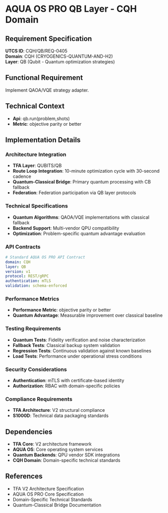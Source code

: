 # AQUA OS PRO QB Layer - CQH Domain

## Requirement Specification

**UTCS ID**: CQH/QB/REQ-0405  
**Domain**: CQH (CRYOGENICS-QUANTUM-AND-H2)  
**Layer**: QB (Qubit - Quantum optimization strategies)  

## Functional Requirement

Implement QAOA/VQE strategy adapter.

## Technical Context

- **Api**: qb.run(problem,shots)
- **Metric**: objective parity or better


## Implementation Details

### Architecture Integration
- **TFA Layer**: QUBITS/QB
- **Route Loop Integration**: 10-minute optimization cycle with 30-second cadence
- **Quantum-Classical Bridge**: Primary quantum processing with CB fallback
- **Federation**: Federation participation via QB layer protocols

### Technical Specifications

- **Quantum Algorithms**: QAOA/VQE implementations with classical fallback
- **Backend Support**: Multi-vendor QPU compatibility
- **Optimization**: Problem-specific quantum advantage evaluation

### API Contracts


```yaml
# Standard AQUA OS PRO API Contract
domain: CQH
layer: QB
version: v1
protocol: REST/gRPC
authentication: mTLS
validation: schema-enforced
```

### Performance Metrics

- **Performance Metric**: objective parity or better
- **Quantum Advantage**: Measurable improvement over classical baseline

### Testing Requirements

- **Quantum Tests**: Fidelity verification and noise characterization
- **Fallback Tests**: Classical backup system validation
- **Regression Tests**: Continuous validation against known baselines
- **Load Tests**: Performance under operational stress conditions

### Security Considerations

- **Authentication**: mTLS with certificate-based identity
- **Authorization**: RBAC with domain-specific policies

### Compliance Requirements

- **TFA Architecture**: V2 structural compliance
- **S1000D**: Technical data packaging standards

## Dependencies

- **TFA Core**: V2 architecture framework
- **AQUA OS**: Core operating system services
- **Quantum Backends**: QPU vendor SDK integrations
- **CQH Domain**: Domain-specific technical standards

## References

- TFA V2 Architecture Specification
- AQUA OS PRO Core Specification
- Domain-Specific Technical Standards
- Quantum-Classical Bridge Documentation
